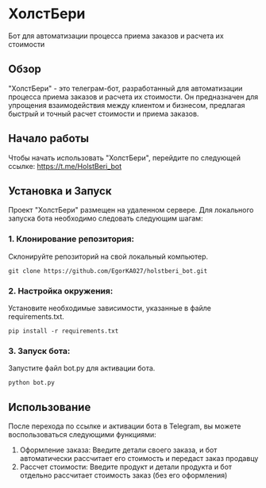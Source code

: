 # ХолстБери
Бот для автоматизации процесса приема заказов и расчета их стоимости

## Обзор
"ХолстБери" - это телеграм-бот, разработанный для автоматизации процесса приема заказов и расчета их стоимости. Он предназначен для упрощения взаимодействия между клиентом и бизнесом, предлагая быстрый и точный расчет стоимости и приема заказов.

## Начало работы
Чтобы начать использовать "ХолстБери", перейдите по следующей ссылке: https://t.me/HolstBeri_bot

## Установка и Запуск
Проект "ХолстБери" размещен на удаленном сервере. Для локального запуска бота необходимо следовать следующим шагам:
### 1. Клонирование репозитория:
Склонируйте репозиторий на свой локальный компьютер.
```
git clone https://github.com/EgorKA027/holstberi_bot.git
```
### 2. Настройка окружения:
Установите необходимые зависимости, указанные в файле requirements.txt.
```
pip install -r requirements.txt
```
### 3. Запуск бота:
Запустите файл bot.py для активации бота.
```
python bot.py
```
## Использование
После перехода по ссылке и активации бота в Telegram, вы можете воспользоваться следующими функциями:

1. Оформление заказа: Введите детали своего заказа, и бот автоматически рассчитает его стоимость и передаст заказ продавцу
2. Рассчет стоимости: Введите продукт и детали продукта и бот отдельно рассчитает стоимость заказ (без его оформления)

